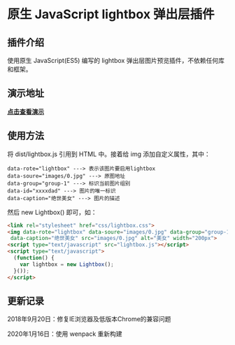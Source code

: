 # 原生 JavaScript lightbox 弹出层插件

## 插件介绍

使用原生 JavaScript(ES5) 编写的 lightbox 弹出层图片预览插件，不依赖任何库和框架。

## 演示地址

**[点击查看演示](http://tflin.com/demo/lightbox/)**

## 使用方法

将 dist/lightbox.js 引用到 HTML 中。接着给 img 添加自定义属性，其中：

```
data-rote="lightbox" ---> 表示该图片要启用lightbox
data-soure="images/0.jpg" ---> 原图地址
data-group="group-1" ---> 标识当前图片组别
data-id="xxxxdad" ---> 图片的唯一标识
data-caption="绝世美女" ---> 图片的描述
```

然后 new Lightbox() 即可，如：
```html
<link rel="stylesheet" href="css/lightbox.css">
<img data-rote="lightbox" data-soure="images/0.jpg" data-group="group-1" data-id="qewsdq"
 data-caption="绝世美女" src="images/0.jpg" alt="美女" width="200px">
<script type="text/javascript" src="lightbox.js"></script>
<script type="text/javascript">
  (function() {
    var lightbox = new Lightbox();
  }());
</script>
```

## 更新记录

2018年9月20日：修复IE浏览器及低版本Chrome的兼容问题

2020年1月16日：使用 wenpack 重新构建
